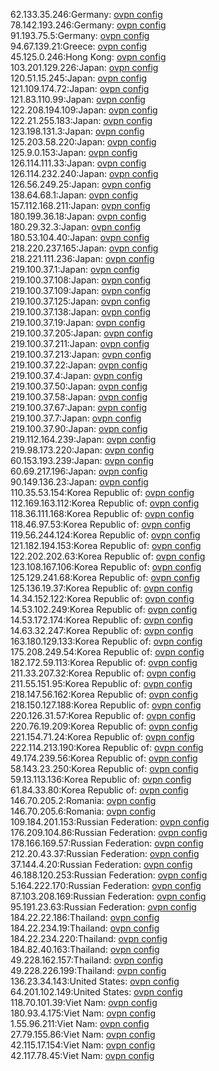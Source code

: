 62.133.35.246:Germany: [ovpn config](vpn/62_133_35_246.ovpn)  
78.142.193.246:Germany: [ovpn config](vpn/78_142_193_246.ovpn)  
91.193.75.5:Germany: [ovpn config](vpn/91_193_75_5.ovpn)  
94.67.139.21:Greece: [ovpn config](vpn/94_67_139_21.ovpn)  
45.125.0.246:Hong Kong: [ovpn config](vpn/45_125_0_246.ovpn)  
103.201.129.226:Japan: [ovpn config](vpn/103_201_129_226.ovpn)  
120.51.15.245:Japan: [ovpn config](vpn/120_51_15_245.ovpn)  
121.109.174.72:Japan: [ovpn config](vpn/121_109_174_72.ovpn)  
121.83.110.99:Japan: [ovpn config](vpn/121_83_110_99.ovpn)  
122.208.194.109:Japan: [ovpn config](vpn/122_208_194_109.ovpn)  
122.21.255.183:Japan: [ovpn config](vpn/122_21_255_183.ovpn)  
123.198.131.3:Japan: [ovpn config](vpn/123_198_131_3.ovpn)  
125.203.58.220:Japan: [ovpn config](vpn/125_203_58_220.ovpn)  
125.9.0.153:Japan: [ovpn config](vpn/125_9_0_153.ovpn)  
126.114.111.33:Japan: [ovpn config](vpn/126_114_111_33.ovpn)  
126.114.232.240:Japan: [ovpn config](vpn/126_114_232_240.ovpn)  
126.56.249.25:Japan: [ovpn config](vpn/126_56_249_25.ovpn)  
138.64.68.1:Japan: [ovpn config](vpn/138_64_68_1.ovpn)  
157.112.168.211:Japan: [ovpn config](vpn/157_112_168_211.ovpn)  
180.199.36.18:Japan: [ovpn config](vpn/180_199_36_18.ovpn)  
180.29.32.3:Japan: [ovpn config](vpn/180_29_32_3.ovpn)  
180.53.104.40:Japan: [ovpn config](vpn/180_53_104_40.ovpn)  
218.220.237.165:Japan: [ovpn config](vpn/218_220_237_165.ovpn)  
218.221.111.236:Japan: [ovpn config](vpn/218_221_111_236.ovpn)  
219.100.37.1:Japan: [ovpn config](vpn/219_100_37_1.ovpn)  
219.100.37.108:Japan: [ovpn config](vpn/219_100_37_108.ovpn)  
219.100.37.109:Japan: [ovpn config](vpn/219_100_37_109.ovpn)  
219.100.37.125:Japan: [ovpn config](vpn/219_100_37_125.ovpn)  
219.100.37.138:Japan: [ovpn config](vpn/219_100_37_138.ovpn)  
219.100.37.19:Japan: [ovpn config](vpn/219_100_37_19.ovpn)  
219.100.37.205:Japan: [ovpn config](vpn/219_100_37_205.ovpn)  
219.100.37.211:Japan: [ovpn config](vpn/219_100_37_211.ovpn)  
219.100.37.213:Japan: [ovpn config](vpn/219_100_37_213.ovpn)  
219.100.37.22:Japan: [ovpn config](vpn/219_100_37_22.ovpn)  
219.100.37.4:Japan: [ovpn config](vpn/219_100_37_4.ovpn)  
219.100.37.50:Japan: [ovpn config](vpn/219_100_37_50.ovpn)  
219.100.37.58:Japan: [ovpn config](vpn/219_100_37_58.ovpn)  
219.100.37.67:Japan: [ovpn config](vpn/219_100_37_67.ovpn)  
219.100.37.7:Japan: [ovpn config](vpn/219_100_37_7.ovpn)  
219.100.37.90:Japan: [ovpn config](vpn/219_100_37_90.ovpn)  
219.112.164.239:Japan: [ovpn config](vpn/219_112_164_239.ovpn)  
219.98.173.220:Japan: [ovpn config](vpn/219_98_173_220.ovpn)  
60.153.193.239:Japan: [ovpn config](vpn/60_153_193_239.ovpn)  
60.69.217.196:Japan: [ovpn config](vpn/60_69_217_196.ovpn)  
90.149.136.23:Japan: [ovpn config](vpn/90_149_136_23.ovpn)  
110.35.53.154:Korea Republic of: [ovpn config](vpn/110_35_53_154.ovpn)  
112.169.163.112:Korea Republic of: [ovpn config](vpn/112_169_163_112.ovpn)  
118.36.111.168:Korea Republic of: [ovpn config](vpn/118_36_111_168.ovpn)  
118.46.97.53:Korea Republic of: [ovpn config](vpn/118_46_97_53.ovpn)  
119.56.244.124:Korea Republic of: [ovpn config](vpn/119_56_244_124.ovpn)  
121.182.194.153:Korea Republic of: [ovpn config](vpn/121_182_194_153.ovpn)  
122.202.202.63:Korea Republic of: [ovpn config](vpn/122_202_202_63.ovpn)  
123.108.167.106:Korea Republic of: [ovpn config](vpn/123_108_167_106.ovpn)  
125.129.241.68:Korea Republic of: [ovpn config](vpn/125_129_241_68.ovpn)  
125.136.19.37:Korea Republic of: [ovpn config](vpn/125_136_19_37.ovpn)  
14.34.152.122:Korea Republic of: [ovpn config](vpn/14_34_152_122.ovpn)  
14.53.102.249:Korea Republic of: [ovpn config](vpn/14_53_102_249.ovpn)  
14.53.172.174:Korea Republic of: [ovpn config](vpn/14_53_172_174.ovpn)  
14.63.32.247:Korea Republic of: [ovpn config](vpn/14_63_32_247.ovpn)  
163.180.129.133:Korea Republic of: [ovpn config](vpn/163_180_129_133.ovpn)  
175.208.249.54:Korea Republic of: [ovpn config](vpn/175_208_249_54.ovpn)  
182.172.59.113:Korea Republic of: [ovpn config](vpn/182_172_59_113.ovpn)  
211.33.207.32:Korea Republic of: [ovpn config](vpn/211_33_207_32.ovpn)  
211.55.151.95:Korea Republic of: [ovpn config](vpn/211_55_151_95.ovpn)  
218.147.56.162:Korea Republic of: [ovpn config](vpn/218_147_56_162.ovpn)  
218.150.127.188:Korea Republic of: [ovpn config](vpn/218_150_127_188.ovpn)  
220.126.31.57:Korea Republic of: [ovpn config](vpn/220_126_31_57.ovpn)  
220.76.19.209:Korea Republic of: [ovpn config](vpn/220_76_19_209.ovpn)  
221.154.71.24:Korea Republic of: [ovpn config](vpn/221_154_71_24.ovpn)  
222.114.213.190:Korea Republic of: [ovpn config](vpn/222_114_213_190.ovpn)  
49.174.239.56:Korea Republic of: [ovpn config](vpn/49_174_239_56.ovpn)  
58.143.23.250:Korea Republic of: [ovpn config](vpn/58_143_23_250.ovpn)  
59.13.113.136:Korea Republic of: [ovpn config](vpn/59_13_113_136.ovpn)  
61.84.33.80:Korea Republic of: [ovpn config](vpn/61_84_33_80.ovpn)  
146.70.205.2:Romania: [ovpn config](vpn/146_70_205_2.ovpn)  
146.70.205.6:Romania: [ovpn config](vpn/146_70_205_6.ovpn)  
109.184.201.153:Russian Federation: [ovpn config](vpn/109_184_201_153.ovpn)  
176.209.104.86:Russian Federation: [ovpn config](vpn/176_209_104_86.ovpn)  
178.166.169.57:Russian Federation: [ovpn config](vpn/178_166_169_57.ovpn)  
212.20.43.37:Russian Federation: [ovpn config](vpn/212_20_43_37.ovpn)  
37.144.4.20:Russian Federation: [ovpn config](vpn/37_144_4_20.ovpn)  
46.188.120.253:Russian Federation: [ovpn config](vpn/46_188_120_253.ovpn)  
5.164.222.170:Russian Federation: [ovpn config](vpn/5_164_222_170.ovpn)  
87.103.208.169:Russian Federation: [ovpn config](vpn/87_103_208_169.ovpn)  
95.191.23.63:Russian Federation: [ovpn config](vpn/95_191_23_63.ovpn)  
184.22.22.186:Thailand: [ovpn config](vpn/184_22_22_186.ovpn)  
184.22.234.19:Thailand: [ovpn config](vpn/184_22_234_19.ovpn)  
184.22.234.220:Thailand: [ovpn config](vpn/184_22_234_220.ovpn)  
184.82.40.163:Thailand: [ovpn config](vpn/184_82_40_163.ovpn)  
49.228.162.157:Thailand: [ovpn config](vpn/49_228_162_157.ovpn)  
49.228.226.199:Thailand: [ovpn config](vpn/49_228_226_199.ovpn)  
136.23.34.143:United States: [ovpn config](vpn/136_23_34_143.ovpn)  
64.201.102.149:United States: [ovpn config](vpn/64_201_102_149.ovpn)  
118.70.101.39:Viet Nam: [ovpn config](vpn/118_70_101_39.ovpn)  
180.93.4.175:Viet Nam: [ovpn config](vpn/180_93_4_175.ovpn)  
1.55.96.211:Viet Nam: [ovpn config](vpn/1_55_96_211.ovpn)  
27.79.155.86:Viet Nam: [ovpn config](vpn/27_79_155_86.ovpn)  
42.115.17.154:Viet Nam: [ovpn config](vpn/42_115_17_154.ovpn)  
42.117.78.45:Viet Nam: [ovpn config](vpn/42_117_78_45.ovpn)  
